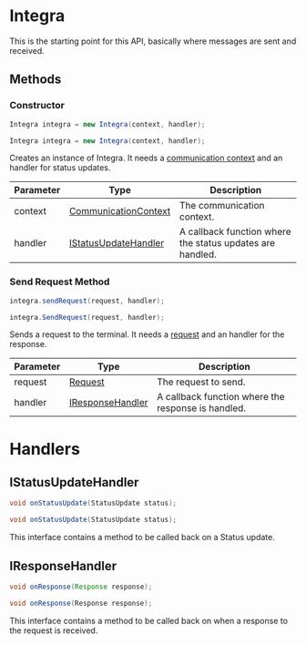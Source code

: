 # Integra

This is the starting point for this API, basically where messages are sent and received.

## Methods
### Constructor
```java
Integra integra = new Integra(context, handler);
```

```csharp
Integra integra = new Integra(context, handler);
```

Creates an instance of Integra. It needs a [communication context](#communications) and an handler for status updates.

Parameter| Type | Description
---------| ---- | -----------
context | [CommunicationContext](#communications) | The communication context.
handler | [IStatusUpdateHandler](#istatusupdatehandler) | A callback function where the status updates are handled.

### Send Request Method

```java
integra.sendRequest(request, handler);
```

```csharp
integra.SendRequest(request, handler);
```

Sends a request to the terminal. It needs a [request](#requests) and an handler for the response.

Parameter| Type | Description
---------| ---- | -----------
request | [Request](#requests) | The request to send.
handler | [IResponseHandler](#iresponsehandler) | A callback function where the response is handled.

# Handlers
## IStatusUpdateHandler
```java
void onStatusUpdate(StatusUpdate status);
```
```csharp
void onStatusUpdate(StatusUpdate status);
```

This interface contains a method to be called back on a Status update.

## IResponseHandler
```java
void onResponse(Response response);
```
```csharp
void onResponse(Response response);
```

This interface contains a method to be called back on when a response to the request is received.
